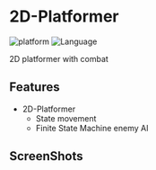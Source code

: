 # 2D-Platformer

![platform](https://img.shields.io/badge/Engine-Unity-yellow.svg)
![Language](https://img.shields.io/badge/Language-C%23-orange.svg)

2D platformer with combat

## Features
  
* 2D-Platformer
  - State movement
  - Finite State Machine enemy AI

## ScreenShots

